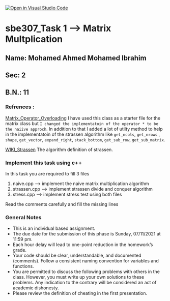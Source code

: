 [![Open in Visual Studio Code](https://classroom.github.com/assets/open-in-vscode-f059dc9a6f8d3a56e377f745f24479a46679e63a5d9fe6f495e02850cd0d8118.svg)](https://classroom.github.com/online_ide?assignment_repo_id=6186944&assignment_repo_type=AssignmentRepo)
# sbe307_Task 1 --> Matrix Multplication

## Name: Mohamed Ahmed Mohamed Ibrahim
## Sec: 2
## B.N.: 11

### Refrences :
[Matrix_Operator_Overloading](https://gist.github.com/jacyzon/4189944)
I have used this class as a starter file for the matrix class but `I changed the implementatoin of the operator * to be the naiive approch`.
In addition to that I added a lot of utilty method to help in the implementatoin of the strassen algorithm like `get_ncols`, `get_nrows`
, `shape`, `get_vector`, `expand_right`, `stack_bottom`, `get_sub_row`, `get_sub_matrix`.

[WIKI_Strassen](https://gist.github.com/jacyzon/4189944https://gist.github.com/jacyzon/4189944)
The algorithm definition of strassen.

### Implement this task using c++
In this task you are required to fill 3 files
1. naive.cpp --> implement the naive matrix multiplication algorithm
2. strassen.cpp --> implement strassen divide and conquer algorithm
3. stress.cpp --> implement stress test using both files

Read the comments carefully and fill the missing lines


### General Notes
- This is an individual based assignment.
- The due date for the submission of this phase is Sunday, 07/11/2021 at 11:59 pm.
- Each hour delay will lead to one-point reduction in the homework’s grade.
- Your code should be clear, understandable, and documented (comments). Follow a consistent naming convention for variables and functions.
- You are permitted to discuss the following problems with others in the class. However, you must write up your own solutions to these problems. Any indication to the contrary will be considered an act of academic dishonesty. 
- Please review the definition of cheating in the first presentation.
